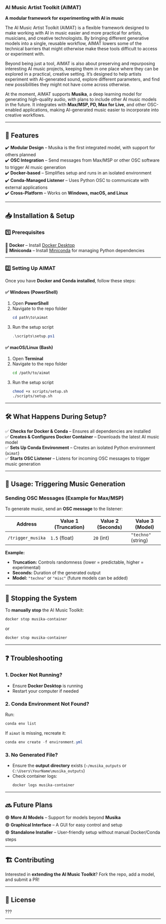### AI Music Artist Toolkit (AIMAT)
**A modular framework for experimenting with AI in music**  

The AI Music Artist Toolkit (AIMAT) is a flexible framework designed to make working with AI in music easier and more practical for artists, musicians, and creative technologists. By bringing different generative models into a single, reusable workflow, AIMAT lowers some of the technical barriers that might otherwise make these tools difficult to access or experiment with.

Beyond being just a tool, AIMAT is also about preserving and repurposing interesting AI music projects, keeping them in one place where they can be explored in a practical, creative setting. It’s designed to help artists experiment with AI-generated sound, explore different parameters, and find new possibilities they might not have come across otherwise.

At the moment, AIMAT supports **Musika**, a deep learning model for generating high-quality audio, with plans to include other AI music models in the future. It integrates with **Max/MSP, PD, Max for Live**, and other OSC-enabled applications, making AI-generated music easier to incorporate into creative workflows.

---

## 🚀 Features  
✔️ **Modular Design** – Musika is the first integrated model, with support for others planned  
✔️ **OSC Integration** – Send messages from Max/MSP or other OSC software to trigger AI music generation  
✔️ **Docker-based** – Simplifies setup and runs in an isolated environment  
✔️ **Conda-Managed Listener** – Uses Python OSC to communicate with external applications  
✔️ **Cross-Platform** – Works on **Windows, macOS, and Linux**  

---

## 📥 Installation & Setup  

### **1️⃣ Prerequisites**  

🔹 **Docker** – Install [Docker Desktop](https://www.docker.com/products/docker-desktop)  
🔹 **Miniconda** – Install [Miniconda](https://docs.conda.io/en/latest/miniconda.html) for managing Python dependencies  

---

### **2️⃣ Setting Up AIMAT**  

Once you have **Docker and Conda installed**, follow these steps:  

#### ✅ **Windows (PowerShell)**
1. Open **PowerShell**  
2. Navigate to the repo folder  
   ```powershell
   cd path\to\aimat
   ```
3. Run the setup script  
   ```powershell
   .\scripts\setup.ps1
   ```

#### ✅ **macOS/Linux (Bash)**
1. Open **Terminal**  
2. Navigate to the repo folder  
   ```bash
   cd /path/to/aimat
   ```
3. Run the setup script  
   ```bash
   chmod +x scripts/setup.sh
   ./scripts/setup.sh
   ```

---

## 🛠️ What Happens During Setup?  
✅ **Checks for Docker & Conda** – Ensures all dependencies are installed  
✅ **Creates & Configures Docker Container** – Downloads the latest AI music model  
✅ **Sets Up Conda Environment** – Creates an isolated Python environment (`aimat`)  
✅ **Starts OSC Listener** – Listens for incoming OSC messages to trigger music generation  

---

## 🎵 Usage: Triggering Music Generation  

### **Sending OSC Messages (Example for Max/MSP)**
To generate music, send an **OSC message** to the listener:  

| Address       | Value 1 (Truncation) | Value 2 (Seconds) | Value 3 (Model) |
|--------------|------------------|----------------|------------|
| `/trigger_musika` | `1.5` (float) | `20` (int) | `"techno"` (string) |

**Example:**  
- **Truncation:** Controls randomness (lower = predictable, higher = experimental)  
- **Seconds:** Duration of the generated output  
- **Model:** `"techno"` or `"misc"` (future models can be added)  

---

## 🛑 Stopping the System  
To **manually stop** the AI Music Toolkit:  
```powershell
docker stop musika-container
```
or  
```bash
docker stop musika-container
```

---

## ❓ Troubleshooting  

### **1. Docker Not Running?**  
- Ensure **Docker Desktop** is running  
- Restart your computer if needed  

### **2. Conda Environment Not Found?**  
Run:  
```powershell
conda env list
```
If `aimat` is missing, recreate it:  
```powershell
conda env create -f environment.yml
```

### **3. No Generated File?**  
- Ensure the **output directory** exists (`~/musika_outputs` or `C:\Users\YourName\musika_outputs`)  
- Check container logs:  
  ```bash
  docker logs musika-container
  ```
---

## 🔜 Future Plans  

🟢 **More AI Models** – Support for models beyond **Musika**  
🟢 **Graphical Interface** – A GUI for easy control and setup  
🟢 **Standalone Installer** – User-friendly setup without manual Docker/Conda steps  

---

## 🏗️ Contributing  

Interested in **extending the AI Music Toolkit**? Fork the repo, add a model, and submit a PR!  

---

## 📜 License  

???

---
